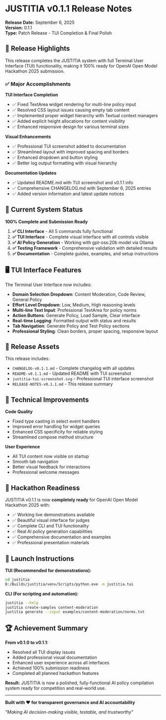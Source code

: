 # JUSTITIA v0.1.1 Release Notes

**Release Date:** September 6, 2025  
**Version:** 0.1.1  
**Type:** Patch Release - TUI Completion & Final Polish

## 🎉 Release Highlights

This release completes the JUSTITIA system with full Terminal User Interface (TUI) functionality, making it 100% ready for OpenAI Open Model Hackathon 2025 submission.

### ✅ Major Accomplishments

**TUI Interface Completion**
- ✅ Fixed TextArea widget rendering for multi-line policy input
- ✅ Resolved CSS layout issues causing empty tab content
- ✅ Implemented proper widget hierarchy with Textual context managers
- ✅ Added explicit height allocations for content visibility
- ✅ Enhanced responsive design for various terminal sizes

**Visual Enhancements**
- ✅ Professional TUI screenshot added to documentation
- ✅ Streamlined layout with improved spacing and borders
- ✅ Enhanced dropdown and button styling
- ✅ Better log output formatting with visual hierarchy

**Documentation Updates**
- ✅ Updated README.md with TUI screenshot and v0.1.1 info
- ✅ Comprehensive CHANGELOG.md with September 6, 2025 entries
- ✅ Added version information and latest update notices

## 🚀 Current System Status

**100% Complete and Submission Ready**

1. **✅ CLI Interface** - All 5 commands fully functional
2. **✅ TUI Interface** - Complete visual interface with all controls visible
3. **✅ AI Policy Generation** - Working with gpt-oss:20b model via Ollama
4. **✅ Testing Framework** - Comprehensive validation with detailed results
5. **✅ Documentation** - Complete guides, examples, and setup instructions

## 🖥️ TUI Interface Features

The Terminal User Interface now includes:

- **Domain Selection Dropdown**: Content Moderation, Code Review, General Policy
- **Effort Level Dropdown**: Low, Medium, High reasoning levels
- **Multi-line Text Input**: Professional TextArea for policy norms
- **Action Buttons**: Generate Policy, Load Sample, Clear interface
- **Real-time Logging**: Formatted output with status and results
- **Tab Navigation**: Generate Policy and Test Policy sections
- **Professional Styling**: Clean borders, proper spacing, responsive layout

## 📁 Release Assets

This release includes:

- `CHANGELOG-v0.1.1.md` - Complete changelog with all updates
- `README-v0.1.1.md` - Updated README with TUI screenshot
- `justitia-tui-screenshot.svg` - Professional TUI interface screenshot
- `RELEASE-NOTES-v0.1.1.md` - This release summary

## 🔧 Technical Improvements

**Code Quality**
- Fixed type casting in select event handlers
- Improved error handling for widget queries
- Enhanced CSS specificity for reliable styling
- Streamlined compose method structure

**User Experience**
- All TUI content now visible on startup
- Smooth tab navigation
- Better visual feedback for interactions
- Professional welcome messages

## 🎯 Hackathon Readiness

JUSTITIA v0.1.1 is now **completely ready** for OpenAI Open Model Hackathon 2025 with:

- ✅ Working live demonstrations available
- ✅ Beautiful visual interface for judges
- ✅ Complete CLI and TUI functionality
- ✅ Real AI policy generation capabilities
- ✅ Comprehensive documentation and examples
- ✅ Professional presentation materials

## 🚀 Launch Instructions

**TUI (Recommended for demonstrations):**
```bash
cd justitia
D:/Builds/justitia/venv/Scripts/python.exe -m justitia.tui
```

**CLI (For scripting and automation):**
```bash
justitia --help
justitia create-samples content-moderation
justitia generate --input examples/content-moderation/norms.txt
```

## 🏆 Achievement Summary

**From v0.1.0 to v0.1.1:**
- Resolved all TUI display issues
- Added professional visual documentation
- Enhanced user experience across all interfaces
- Achieved 100% submission readiness
- Completed all planned hackathon features

**Result:** JUSTITIA is now a polished, fully-functional AI policy compilation system ready for competition and real-world use.

---

**Built with ❤️ for transparent governance and AI accountability**

*"Making AI decision-making visible, testable, and trustworthy"*
